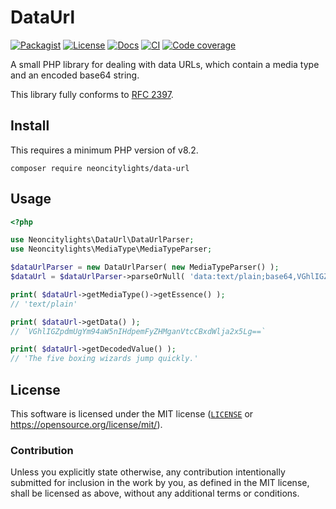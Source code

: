 # DataUrl
[![Packagist][packagist-badge]][packagist-url]
[![License][license-badge]][license-url]
[![Docs][docs-badge]][docs-url]
[![CI][ci-badge]][ci-url]
[![Code coverage][codecov-badge]][codecov-url]

[packagist-badge]: https://img.shields.io/packagist/v/neoncitylights/data-url?style=flat-square
[packagist-url]: https://packagist.org/packages/neoncitylights/data-url
[license-badge]: https://img.shields.io/badge/License-MIT-blue?style=flat-square
[license-url]: #license
[docs-badge]: https://img.shields.io/github/deployments/php-lights/data-url/github-pages?label=docs&style=flat-square
[docs-url]: https://php-lights.github.io/data-url/
[ci-badge]: https://img.shields.io/github/actions/workflow/status/php-lights/php-data-url/.github/workflows/php.yml?style=flat-square
[ci-url]: https://github.com/php-lights/php-data-url/actions/workflows/php.yml
[codecov-badge]: https://img.shields.io/codecov/c/github/php-lights/data-url?style=flat-square
[codecov-url]: https://app.codecov.io/gh/php-lights/data-url

A small PHP library for dealing with data URLs, which contain a media type and an encoded base64 string.

This library fully conforms to [RFC 2397](https://datatracker.ietf.org/doc/html/rfc2397).

## Install
This requires a minimum PHP version of v8.2.

```
composer require neoncitylights/data-url
```

## Usage
```php
<?php

use Neoncitylights\DataUrl\DataUrlParser;
use Neoncitylights\MediaType\MediaTypeParser;

$dataUrlParser = new DataUrlParser( new MediaTypeParser() );
$dataUrl = $dataUrlParser->parseOrNull( 'data:text/plain;base64,VGhlIGZpdmUgYm94aW5nIHdpemFyZHMganVtcCBxdWlja2x5Lg==' );

print( $dataUrl->getMediaType()->getEssence() );
// 'text/plain'

print( $dataUrl->getData() );
// `VGhlIGZpdmUgYm94aW5nIHdpemFyZHMganVtcCBxdWlja2x5Lg==`

print( $dataUrl->getDecodedValue() );
// 'The five boxing wizards jump quickly.'
```

## License
This software is licensed under the MIT license ([`LICENSE`](./LICENSE) or
<https://opensource.org/license/mit/>).

### Contribution
Unless you explicitly state otherwise, any contribution intentionally submitted
for inclusion in the work by you, as defined in the MIT license, shall be
licensed as above, without any additional terms or conditions.
